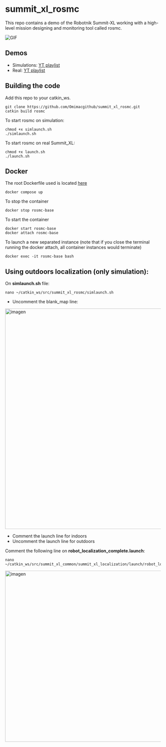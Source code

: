 # summit_xl_rosmc

This repo contains a demo of the Robotnik Summit-XL working with a high-level mission designing and monitoring tool called rosmc.

![GIF](https://github.com/Omimacgithub/summit_xl_rosmc/assets/90336442/54ee2867-8713-49b1-b092-06775b29f3a1)

## Demos
- Simulations: [YT playlist](https://www.youtube.com/playlist?list=PLtkrT12EU5nWiCNHojNHtxvTQV09KULYj)
- Real: [YT playlist](https://www.youtube.com/playlist?list=PLtkrT12EU5nXhh0LXnHXoR5eReIP0TPGB)

## Building the code

Add this repo to your catkin_ws.

~~~shell
git clone https://github.com/Omimacgithub/summit_xl_rosmc.git
catkin build rosmc
~~~

To start rosmc on simulation:
~~~shell
chmod +x simlaunch.sh
./simlaunch.sh
~~~

To start rosmc on real Summit_XL:
~~~shell
chmod +x launch.sh
./launch.sh
~~~

## Docker
The root Dockerfile used is located [here](https://github.com/RobotnikAutomation/summit_xl_sim)

~~~shell
docker compose up
~~~

To stop the container
~~~shell
docker stop rosmc-base
~~~
To start the container
~~~shell
docker start rosmc-base
docker attach rosmc-base
~~~
To launch a new separated instance (note that if you close the terminal running the docker attach, all container instances would terminate)
~~~shell
docker exec -it rosmc-base bash
~~~

## Using outdoors localization (only simulation):

On **simlaunch.sh** file:
~~~shell
nano ~/catkin_ws/src/summit_xl_rosmc/simlaunch.sh
~~~

- Uncomment the blank_map line:

<img width="714" alt="imagen" src="https://github.com/Omimacgithub/summit_xl_rosmc/assets/90336442/663464ee-2e83-49d0-8ce9-d1016fa85f96">

- Comment the launch line for indoors
- Uncomment the launch line for outdoors

Comment the following line on **robot_localization_complete.launch**:
~~~shell
nano ~/catkin_ws/src/summit_xl_common/summit_xl_localization/launch/robot_localization_complete.launch
~~~
<img width="554" alt="imagen" src="https://github.com/Omimacgithub/summit_xl_rosmc/assets/90336442/3a639d80-1148-46a2-8f38-cefb8fbdaea1">
